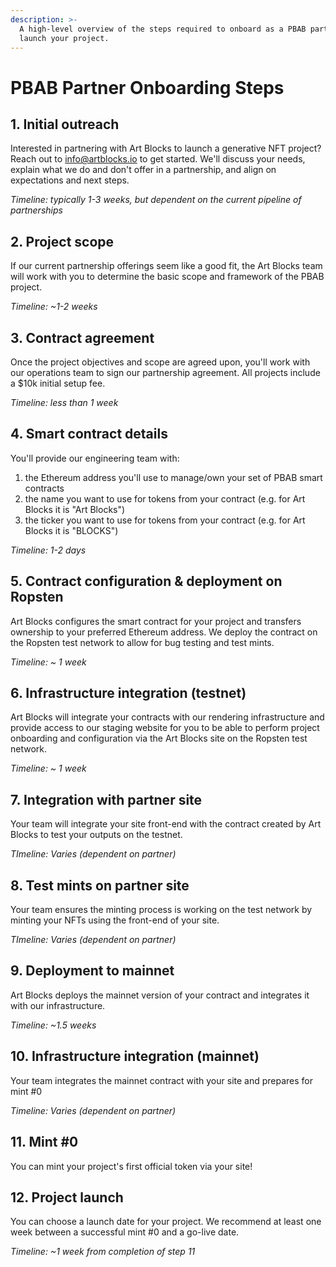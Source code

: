 ```yaml
---
description: >-
  A high-level overview of the steps required to onboard as a PBAB partner and
  launch your project.
---
```


# PBAB Partner Onboarding Steps

## 1. Initial outreach

Interested in partnering with Art Blocks to launch a generative NFT project? Reach out to info@artblocks.io to get started. We'll discuss your needs, explain what we do and don't offer in a partnership, and align on expectations and next steps.&#x20;

_Timeline: typically 1-3 weeks, but dependent on the current pipeline of partnerships_

## 2. Project scope

If our current partnership offerings seem like a good fit, the Art Blocks team will work with you to determine the basic scope and framework of the PBAB project.&#x20;

_Timeline: \~1-2 weeks_

## 3. Contract agreement

Once the project objectives and scope are agreed upon, you'll work with our operations team to sign our partnership agreement. All projects include a $10k initial setup fee.

_Timeline: less than 1 week_

## 4. Smart contract details

You'll provide our engineering team with:

1. the Ethereum address you'll use to manage/own your set of PBAB smart contracts
2. the name you want to use for tokens from your contract (e.g. for Art Blocks it is "Art Blocks")
3. the ticker you want to use for tokens from your contract (e.g. for Art Blocks it is "BLOCKS")

_Timeline: 1-2 days_

## 5. Contract configuration & deployment on Ropsten

Art Blocks configures the smart contract for your project and transfers ownership to your preferred Ethereum address. We deploy the contract on the Ropsten test network to allow for bug testing and test mints.

_Timeline: \~ 1 week_

## 6. Infrastructure integration (testnet)

Art Blocks will integrate your contracts with our rendering infrastructure and provide access to our staging website for you to be able to perform project onboarding and configuration via the Art Blocks site on the Ropsten test network.&#x20;

_Timeline: \~ 1 week_

## 7. Integration with partner site

Your team will integrate your site front-end with the contract created by Art Blocks to test your outputs on the testnet.

_TImeline: Varies (dependent on partner)_

## 8. Test mints on partner site

Your team ensures the minting process is working on the test network by minting your NFTs using the front-end of your site.

_TImeline: Varies (dependent on partner)_

## 9. Deployment to mainnet

Art Blocks deploys the mainnet version of your contract and integrates it with our infrastructure.

_Timeline: \~1.5 weeks_

## 10. Infrastructure integration (mainnet)

Your team integrates the mainnet contract with your site and prepares for mint #0

_Timeline: Varies (dependent on partner)_

## 11. Mint #0

You can mint your project's first official token via your site!

## 12. Project launch

You can choose a launch date for your project. We recommend at least one week between a successful mint #0 and a go-live date.&#x20;

_Timeline: \~1 week from completion of step 11_
